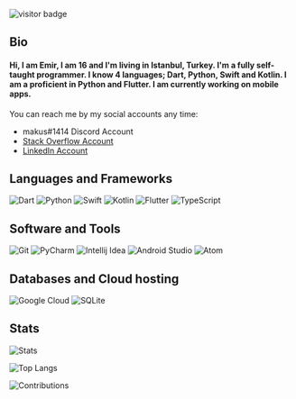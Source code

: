 ![visitor badge](https://visitor-badge.glitch.me/badge?page_id=makufonskifto.visitor-badge)

## Bio

#### Hi, I am Emir, I am 16 and I'm living in Istanbul, Turkey. I'm a fully self-taught programmer. I know 4 languages; Dart, Python, Swift and Kotlin. I am a proficient in Python and Flutter. I am currently working on mobile apps.

You can reach me by my social accounts any time:
* makus#1414 Discord Account
* [Stack Overflow Account](https://stackoverflow.com/users/12920146/emir-s%c3%bcrmen)
* [LinkedIn Account](https://www.linkedin.com/in/emir-surmen/)

## Languages and Frameworks

![Dart](https://img.shields.io/badge/Dart-0175C2?style=for-the-badge&logo=dart&logoColor=white)
![Python](https://img.shields.io/badge/Python-3776AB?style=for-the-badge&logo=python&logoColor=white)
![Swift](https://img.shields.io/badge/Swift-FA7343?style=for-the-badge&logo=swift&logoColor=white)
![Kotlin](https://img.shields.io/badge/Kotlin-664ACC?&style=for-the-badge&logo=kotlin&logoColor=white)
![Flutter](https://img.shields.io/badge/Flutter-02569B?style=for-the-badge&logo=flutter&logoColor=white)
![TypeScript](https://img.shields.io/badge/TypeScript-007ACC?style=for-the-badge&logo=typescript&logoColor=white)

## Software and Tools

![Git](https://img.shields.io/badge/Git%20-%23F05033.svg?style=for-the-badge&logo=git&logoColor=white)
![PyCharm](https://img.shields.io/badge/PyCharm-143?style=for-the-badge&logo=PyCharm&logoColor=white&color=green&labelColor=green)
![Intellij Idea](https://img.shields.io/badge/IntelliJ&nbsp;IDEA-fe315d.svg?style=for-the-badge&logo=intellij-idea&logoColor=white)
![Android Studio](https://img.shields.io/badge/Android&nbsp;Studio-669933.svg?style=for-the-badge&logo=android-studio&logoColor=white)
![Atom](https://img.shields.io/badge/Atom-90b061.svg?style=for-the-badge&logo=atom&logoColor=white)


## Databases and Cloud hosting

![Google Cloud](https://img.shields.io/badge/Google_Cloud-4285F4?style=for-the-badge&logo=google-cloud&logoColor=white)
![SQLite](https://img.shields.io/badge/SQLite-07405E?style=for-the-badge&logo=sqlite&logoColor=white)

## Stats

![Stats](https://github-readme-stats.vercel.app/api?username=makufonskifto&count_private=true&show_icons=true&theme=dark)

![Top Langs](https://github-readme-stats.vercel.app/api/top-langs/?username=makufonskifto&hide=javascript,html,tex,css,csharp&count_private=true&theme=dark)

![Contributions](https://github-readme-streak-stats.herokuapp.com/?user=MakufonSkifto&theme=dark)

